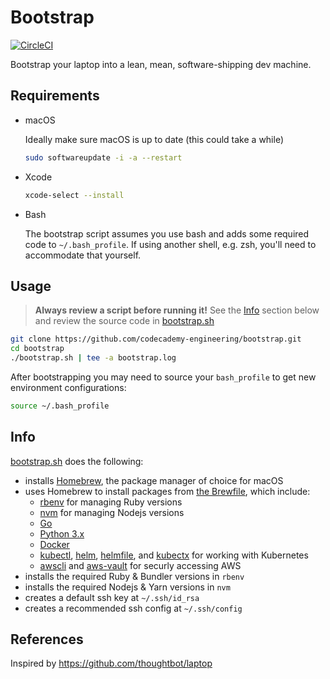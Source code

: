 # Bootstrap

[![CircleCI](https://circleci.com/gh/codecademy-engineering/bootstrap/tree/master.svg?style=shield)](https://circleci.com/gh/codecademy-engineering/bootstrap/tree/master)

Bootstrap your laptop into a lean, mean, software-shipping dev machine.

## Requirements

* macOS

  Ideally make sure macOS is up to date (this could take a while)
  ```sh
  sudo softwareupdate -i -a --restart
  ```
* Xcode
  ```sh
  xcode-select --install
  ```
* Bash

  The bootstrap script assumes you use bash and adds some required code to `~/.bash_profile`.
  If using another shell, e.g. zsh, you'll need to accommodate that yourself.

## Usage

> **Always review a script before running it!** See the [Info](#info) section below and review the source code in [bootstrap.sh](/bootstrap.sh)

```sh
git clone https://github.com/codecademy-engineering/bootstrap.git
cd bootstrap
./bootstrap.sh | tee -a bootstrap.log
```

After bootstrapping you may need to source your `bash_profile` to get new environment configurations:
```sh
source ~/.bash_profile
```

## Info

[bootstrap.sh](/bootstrap.sh) does the following:

* installs [Homebrew](https://brew.sh), the package manager of choice for macOS
* uses Homebrew to install packages from [the Brewfile](/files/Brewfile), which include:
  * [rbenv](https://github.com/rbenv/rbenv) for managing Ruby versions
  * [nvm](https://github.com/nvm-sh/nvm) for managing Nodejs versions
  * [Go](https://golang.org/)
  * [Python 3.x](https://www.python.org/)
  * [Docker](https://www.docker.com/)
  * [kubectl](https://kubernetes.io/), [helm](https://helm.sh/), [helmfile](https://github.com/roboll/helmfile), and [kubectx](https://github.com/ahmetb/kubectx) for working with Kubernetes
  * [awscli](https://aws.amazon.com/cli/) and [aws-vault](https://github.com/99designs/aws-vault) for securly accessing AWS
* installs the required Ruby & Bundler versions in `rbenv`
* installs the required Nodejs & Yarn versions in `nvm`
* creates a default ssh key at `~/.ssh/id_rsa`
* creates a recommended ssh config at `~/.ssh/config`

## References

Inspired by https://github.com/thoughtbot/laptop
